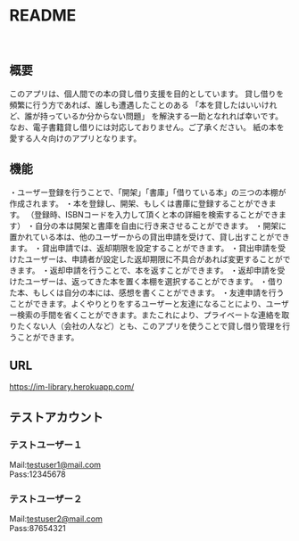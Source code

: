 # README
<br>

## 概要
このアプリは、個人間での本の貸し借り支援を目的としています。
貸し借りを頻繁に行う方であれば、誰しも遭遇したことのある
「本を貸したはいいけれど、誰が持っているか分からない問題」
を解決する一助となれれば幸いです。
なお、電子書籍貸し借りには対応しておりません。ご了承ください。
紙の本を愛する人々向けのアプリとなります。
<br>

## 機能
・ユーザー登録を行うことで、「開架」「書庫」「借りている本」の三つの本棚が作成されます。
・本を登録し、開架、もしくは書庫に登録することができます。
（登録時、ISBNコードを入力して頂くと本の詳細を検索することができます）
・自分の本は開架と書庫を自由に行き来させることができます。
・開架に置かれている本は、他のユーザーからの貸出申請を受けて、貸し出すことができます。
・貸出申請では、返却期限を設定することができます。
・貸出申請を受けたユーザーは、申請者が設定した返却期限に不具合があれば変更することができます。
・返却申請を行うことで、本を返すことができます。
・返却申請を受けたユーザーは、返ってきた本を置く本棚を選択することができます。
・借りた本、もしくは自分の本には、感想を書くことができます。
・友達申請を行うことができます。よくやりとりをするユーザーと友達になることにより、ユーザー検索の手間を省くことができます。またこれにより、プライベートな連絡を取りたくない人（会社の人など）とも、このアプリを使うことで貸し借り管理を行うことができます。
<br>

## URL
https://im-library.herokuapp.com/

## テストアカウント
### テストユーザー１
  Mail:testuser1@mail.com<br>
  Pass:12345678<br>
### テストユーザー２
  Mail:testuser2@mail.com<br>
  Pass:87654321<br>



